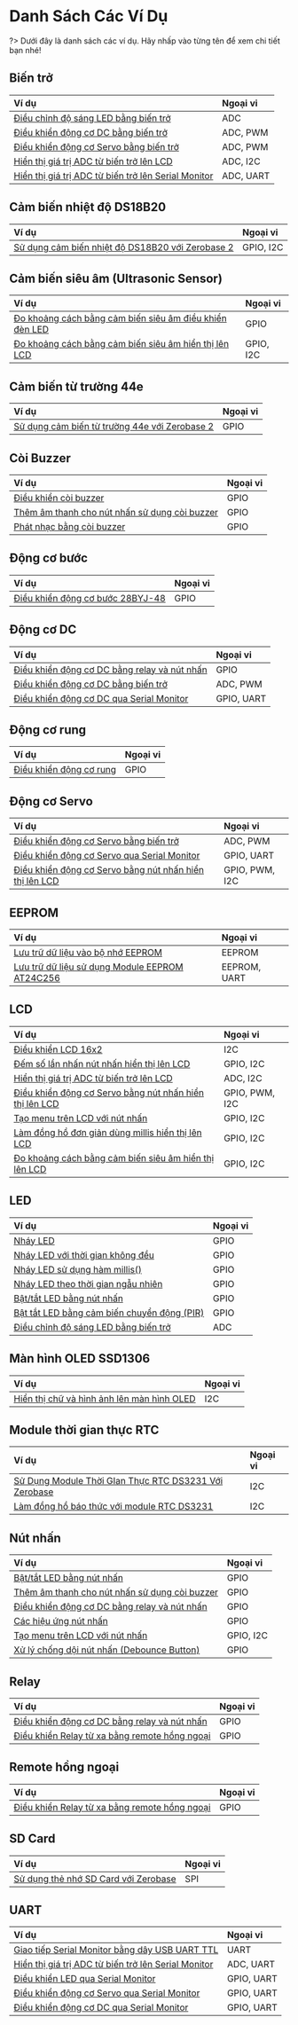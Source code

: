 <br>
<br>
<br>

# Danh Sách Các Ví Dụ

?> Dưới đây là danh sách các ví dụ. Hãy nhấp vào từng tên để xem chi tiết bạn nhé!

## Biến trở
| **Ví dụ** | **Ngoại vi** |
| :-- | :-- |
| [Điều chỉnh độ sáng LED bằng biến trở](vi/zerobase/examples/potentiometer.md) | ADC |
| [Điều khiển động cơ DC bằng biến trở](vi/zerobase/examples/potentiometer-dc-motor.md) | ADC, PWM |
| [Điều khiển động cơ Servo bằng biến trở](vi/zerobase/examples/potentiometer-servo.md) | ADC, PWM |
| [Hiển thị giá trị ADC từ biến trở lên LCD](vi/zerobase/examples/lcd-pot.md) | ADC, I2C |
| [Hiển thị giá trị ADC từ biến trở lên Serial Monitor](vi/zerobase/examples/serial-pot.md) | ADC, UART |

## Cảm biến nhiệt độ DS18B20
| **Ví dụ** | **Ngoại vi** |
| :-- | :-- |
| [Sử dụng cảm biến nhiệt độ DS18B20 với Zerobase 2](vi/zerobase/examples/ds18b20.md) | GPIO, I2C |

## Cảm biến siêu âm (Ultrasonic Sensor)
| **Ví dụ** | **Ngoại vi** |
| :-- | :-- |
| [Đo khoảng cách bằng cảm biến siêu âm điều khiển đèn LED](vi/zerobase/examples/ultrasonicSensor.md) | GPIO |
| [Đo khoảng cách bằng cảm biến siêu âm hiển thị lên LCD](vi/zerobase/examples/ultrasonic-sensor-lcd.md) | GPIO, I2C |

## Cảm biến từ trường 44e
| **Ví dụ** | **Ngoại vi** |
| :-- | :-- |
| [Sử dụng cảm biến từ trường 44e với Zerobase 2](vi/zerobase/examples/44e-hall-sensor.md) | GPIO |

## Còi Buzzer
| **Ví dụ** | **Ngoại vi** |
| :-- | :-- |
| [Điều khiển còi buzzer](vi/zerobase/examples/buzzer.md) | GPIO |
| [Thêm âm thanh cho nút nhấn sử dụng còi buzzer](vi/zerobase/examples/button-buzzer.md) | GPIO |
| [Phát nhạc bằng còi buzzer](vi/zerobase/examples/buzzer-music.md) | GPIO |

## Động cơ bước
| **Ví dụ** | **Ngoại vi** |
| :-- | :-- |
| [Điều khiển động cơ bước 28BYJ-48](vi/zerobase/examples/stepper.md) | GPIO |

## Động cơ DC
| **Ví dụ** | **Ngoại vi** |
| :-- | :-- |
| [Điều khiển động cơ DC bằng relay và nút nhấn](vi/zerobase/examples/relay-dc-motor.md) | GPIO |
| [Điều khiển động cơ DC bằng biến trở](vi/zerobase/examples/potentiometer-dc-motor.md) | ADC, PWM |
| [Điều khiển động cơ DC qua Serial Monitor](vi/zerobase/examples/serial-dc-motor.md) | GPIO, UART | 

## Động cơ rung
| **Ví dụ** | **Ngoại vi** |
| :-- | :-- |
| [Điều khiển động cơ rung](vi/zerobase/examples/vibration-motor.md) | GPIO |

## Động cơ Servo
| **Ví dụ** | **Ngoại vi** |
| :-- | :-- |
| [Điều khiển động cơ Servo bằng biến trở](vi/zerobase/examples/potentiometer-servo.md) | ADC, PWM |
| [Điều khiển động cơ Servo qua Serial Monitor](vi/zerobase/examples/serial-servo.md) | GPIO, UART |
| [Điều khiển động cơ Servo bằng nút nhấn hiển thị lên LCD](vi/zerobase/examples/button-servo.md) | GPIO, PWM, I2C |

## EEPROM
| **Ví dụ** | **Ngoại vi** |
| :-- | :-- |
| [Lưu trữ dữ liệu vào bộ nhớ EEPROM](vi/zerobase/examples/eeprom.md) | EEPROM |
| [Lưu trữ dữ liệu sử dụng Module EEPROM AT24C256](vi/zerobase/examples/eeprom-at24cxx.md) | EEPROM, UART |

## LCD
| **Ví dụ** | **Ngoại vi** |
| :-- | :-- |
| [Điều khiển LCD 16x2](vi/zerobase/examples/lcd.md) | I2C |
| [Đếm số lần nhấn nút nhấn hiển thị lên LCD](vi/zerobase/examples/button-lcd.md) | GPIO, I2C |
| [Hiển thị giá trị ADC từ biến trở lên LCD](vi/zerobase/examples/lcd-pot.md) | ADC, I2C |
| [Điều khiển động cơ Servo bằng nút nhấn hiển thị lên LCD](vi/zerobase/examples/button-servo.md) | GPIO, PWM, I2C |
| [Tạo menu trên LCD với nút nhấn](vi/zerobase/examples/lcd-menu.md) | GPIO, I2C |
| [Làm đồng hồ đơn giản dùng millis hiển thị lên LCD](vi/zerobase/examples/lcd-clock-millis.md) | GPIO, I2C|
| [Đo khoảng cách bằng cảm biến siêu âm hiển thị lên LCD](vi/zerobase/examples/ultrasonic-sensor-lcd.md) | GPIO, I2C |

## LED
| **Ví dụ** | **Ngoại vi** |
| :-- | :-- |
| [Nháy LED](vi/zerobase/examples/blink.md) | GPIO |
| [Nháy LED với thời gian không đều](vi/zerobase/examples/asymmetric-blink.md) | GPIO |
| [Nháy LED sử dụng hàm millis()](vi/zerobase/examples/blink-led-millis.md) | GPIO |
| [Nháy LED theo thời gian ngẫu nhiên](vi/zerobase/examples/blink-random.md) | GPIO |
| [Bật/tắt LED bằng nút nhấn](vi/zerobase/examples/button.md) | GPIO |
| [Bật tắt LED bằng cảm biến chuyển động (PIR)](vi/zerobase/examples/pir.md) | GPIO |
| [Điều chỉnh độ sáng LED bằng biến trở](vi/zerobase/examples/potentiometer.md) | ADC |

## Màn hình OLED SSD1306
| **Ví dụ** | **Ngoại vi** |
| :-- | :-- |
| [Hiển thị chữ và hình ảnh lên màn hình OLED](vi/zerobase/examples/oled-ssd1306.md) | I2C |

## Module thời gian thực RTC
| **Ví dụ** | **Ngoại vi** |
| :-- | :-- |
| [Sử Dụng Module Thời GIan Thực RTC DS3231 Với Zerobase](vi/zerobase/examples/rtc.md) | I2C |
| [Làm đồng hồ báo thức với module RTC DS3231](vi/zerobase/examples/alarm-rtc.md) | I2C |

## Nút nhấn
| **Ví dụ** | **Ngoại vi** |
| :-- | :-- |
| [Bật/tắt LED bằng nút nhấn](vi/zerobase/examples/button.md) | GPIO |
| [Thêm âm thanh cho nút nhấn sử dụng còi buzzer](vi/zerobase/examples/button-buzzer.md) | GPIO |
| [Điều khiển động cơ DC bằng relay và nút nhấn](vi/zerobase/examples/relay-dc-motor.md) | GPIO |
| [Các hiệu ứng nút nhấn](vi/zerobase/examples/button-effect.md) | GPIO |
| [Tạo menu trên LCD với nút nhấn](vi/zerobase/examples/lcd-menu.md) | GPIO, I2C |
| [Xử lý chống dội nút nhấn (Debounce Button)](vi/zerobase/examples/debounce-button.md) | GPIO |

## Relay
| **Ví dụ** | **Ngoại vi** |
| :-- | :-- |
| [Điều khiển động cơ DC bằng relay và nút nhấn](vi/zerobase/examples/relay-dc-motor.md) | GPIO |
| [Điều khiển Relay từ xa bằng remote hồng ngoại](vi/zerobase/examples/ir-remote.md) | GPIO |

## Remote hồng ngoại
| **Ví dụ** | **Ngoại vi** |
| :-- | :-- |
| [Điều khiển Relay từ xa bằng remote hồng ngoại](vi/zerobase/examples/ir-remote.md) | GPIO |

## SD Card
| **Ví dụ** | **Ngoại vi** |
| :-- | :-- |
| [Sử dụng thẻ nhớ SD Card với Zerobase](vi/zerobase/examples/sd-card.md) | SPI |

## UART
| **Ví dụ** | **Ngoại vi** |
| :-- | :-- |
| [Giao tiếp Serial Monitor bằng dây USB UART TTL](vi/zerobase/examples/uartttl.md) | UART |
| [Hiển thị giá trị ADC từ biến trở lên Serial Monitor](vi/zerobase/examples/serial-pot.md) | ADC, UART |
| [Điều khiển LED qua Serial Monitor](vi/zerobase/examples/serial-led.md) | GPIO, UART |
| [Điều khiển động cơ Servo qua Serial Monitor](vi/zerobase/examples/serial-servo.md) | GPIO, UART |
| [Điều khiển động cơ DC qua Serial Monitor](vi/zerobase/examples/serial-dc-motor.md) | GPIO, UART |